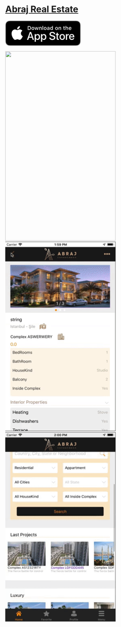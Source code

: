 
# [Abraj Real Estate](https://itunes.apple.com/app/id1447632285)
 <p>
<a href="https://itunes.apple.com/app/id1447632285">
<img src="https://github.com/muhammadalkhalaf/My-Previous-Apps/blob/master/App_Store_Badge.svg">
</a>
</p>
<img src="https://github.com/muhammadalkhalaf/My-Previous-Apps/blob/master/GIF%20Images/abraj_gif1.gif" width="350" height="600" />
<img src="https://github.com/muhammadalkhalaf/My-Previous-Apps/blob/master/GIF%20Images/abraj_gif2.gif" width="350" height="600" />
<img src="https://github.com/muhammadalkhalaf/My-Previous-Apps/blob/master/GIF%20Images/abraj_gif3.gif" width="350" height="600" />
